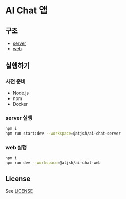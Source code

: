 # AI Chat 앱

## 구조

- [server](apps/server)
- [web](apps/web)

## 실행하기

### 사전 준비

- Node.js
- npm
- Docker

### server 실행

```bash
npm i
npm run start:dev --workspace=@atjsh/ai-chat-server
```

### web 실행

```bash
npm i
npm run dev --workspace=@atjsh/ai-chat-web
```

## License

See [LICENSE](LICENSE)
